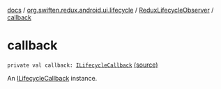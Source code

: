 [docs](../../index.md) / [org.swiften.redux.android.ui.lifecycle](../index.md) / [ReduxLifecycleObserver](index.md) / [callback](./callback.md)

# callback

`private val callback: `[`ILifecycleCallback`](../-i-lifecycle-callback/index.md) [(source)](https://github.com/protoman92/KotlinRedux/tree/master/android/android-lifecycle/src/main/java/org/swiften/redux/android/ui/lifecycle/AndroidLifecycle.kt#L44)

An [ILifecycleCallback](../-i-lifecycle-callback/index.md) instance.


